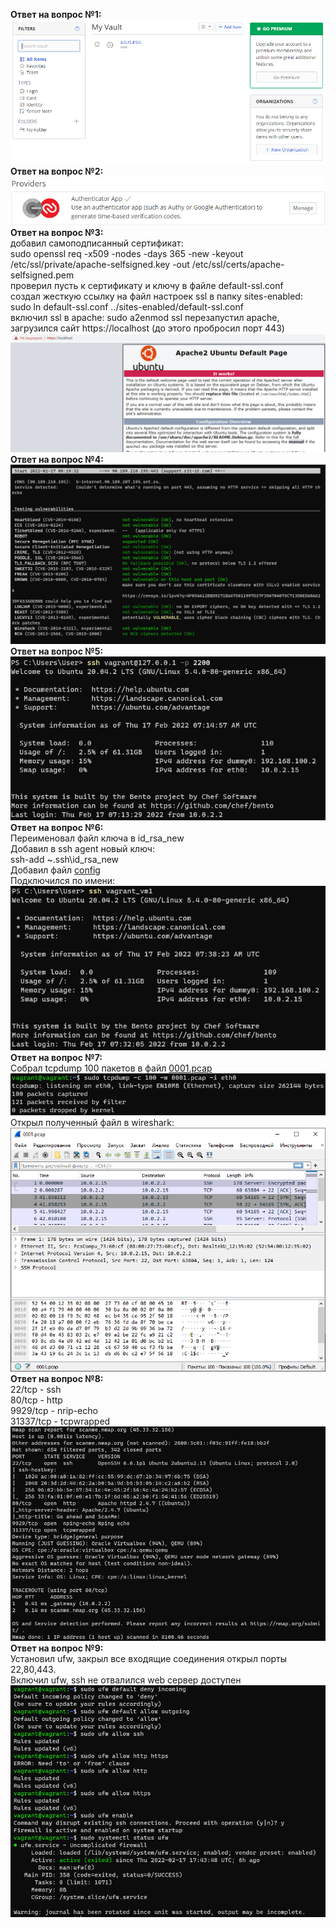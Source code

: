 **Ответ на вопрос №1:**  
![Sec answer 1](Pass.PNG)  
**Ответ на вопрос №2:**  
![Sec answer 2](GoogleAuth.PNG)  
**Ответ на вопрос №3:**  
добавил самоподписанный сертификат:  
sudo openssl req -x509 -nodes -days 365 -new -keyout /etc/ssl/private/apache-selfsigned.key -out /etc/ssl/certs/apache-selfsigned.pem  
проверил пусть к сертификату и ключу в файле default-ssl.conf  
создал жесткую ссылку на файл настроек ssl в папку sites-enabled:  
sudo ln default-ssl.conf ../sites-enabled/default-ssl.conf  
включил ssl в apache:
sudo a2enmod ssl
перезапустил apache, загрузился сайт https://localhost (до этого пробросил порт 443)  
![Sec answer 3](apache_ssl.PNG)  
**Ответ на вопрос №4:**  
![Sec answer 4](testssl.PNG)  
**Ответ на вопрос №5:**  
![Sec answer 5](ssh_by_key.PNG)  
**Ответ на вопрос №6:**  
Переименовал файл ключа в id_rsa_new  
Добавил в ssh agent новый ключ:  
ssh-add ~\.ssh\id_rsa_new  
Добавил файл [config](config)  
Подключился по имени:  
![Sec answer 6](ssh_by_new_key.PNG)  
**Ответ на вопрос №7:**  
Собрал tcpdump 100 пакетов в файл [0001.pcap](0001.pcap)  
![Sec answer 7](tcpdump.PNG)  
Открыл полученный файл в wireshark:  
![Sec answer 7_1](wireshark.PNG)  
**Ответ на вопрос №8:**  
22/tcp - ssh  
80/tcp - http  
9929/tcp - nrip-echo  
31337/tcp - tcpwrapped  
![Sec answer 8](Nmap.PNG)  
**Ответ на вопрос №9:**  
Установил ufw, закрыл все входящие соединения открыл порты 22,80,443.  
Включил ufw, ssh не отвалился web сервер доступен  
![Sec answer 7](ufw.PNG)  
